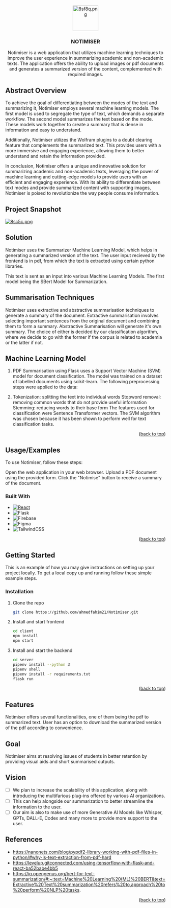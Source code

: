 <a name="readme-top"></a>



<!-- PROJECT LOGO -->
<br />
<div align="center">
<!--   <a href="https://github.com/ahmedfahim21/Notimiser">
    <img src="./client/public/blue-logo.png" alt="Logo" width="80">
  </a> -->
<a href="https://imgtr.ee/i/8sf8q"><img src="https://imgtr.ee/images/2023/04/26/8sf8q.png" alt="8sf8q.png" border="0" width="80"/></a>
<h3 align="center">NOTIMISER</h3>

  <p align="center">
    Notimiser is a web application that utilizes machine learning techniques to improve the user experience in summarizing academic and non-academic texts. The application offers the ability to upload images or pdf documents and generates a summarized version of the content, complemented with required images.
  </p>
</div>



<!-- ABOUT THE PROJECT -->
## Abstract Overview



To achieve the goal of differentiating between the modes of the text and summarizing it, Notimiser employs several machine learning models. The first model is used to segregate the type of text, which demands a separate workflow. The second model summarizes the text based on the mode. These models work together to create a summary that is dense in information and easy to understand.

Additionally, Notimiser utilizes the Wolfram plugins to a doubt clearing feature that complements the summarized text. This provides users with a more immersive and engaging experience, allowing them to better understand and retain the information provided.

In conclusion, Notimiser offers a unique and innovative solution for summarizing academic and non-academic texts, leveraging the power of machine learning and cutting-edge models to provide users with an efficient and engaging experience. With its ability to differentiate between text modes and provide summarized content with supporting images, Notimiser is poised to revolutionize the way people consume information.

## Project Snapshot

<!-- [![Product Name Screen Shot][product-screenshot]](https://example.com) -->
[![8sc5c.png](https://imgtr.ee/images/2023/04/26/8sc5c.png)](https://imgtr.ee/i/8sc5c)
## Solution

Notimiser uses the Summarizer Machine Learning Model, which helps in generating a summarized version of the text. The user input recieved by the frontend is in pdf, from which the text is extracted using certain python libraries. 

This text is sent as an input into various Machine Learning Models. The first model being the SBert Model for Summarization. 

## Summarisation Techniques

Notimiser uses extractive and abstractive summarisation techniques to generate a summary of the document. Extractive summarisation involves selecting important sentences from the original document and combining them to form a summary. 
Abstractive Summarisation will generate it's own summary. 
The choice of either is decided by our classification algorithm, where we decide to go with the former if the corpus is related to academia or the latter if not.

## Machine Learning Model

1) PDF Summarisation using Flask uses a Support Vector Machine (SVM) model for document classification. The model was trained on a dataset of labelled documents using scikit-learn. The following preprocessing steps were applied to the data:

2) Tokenization: splitting the text into individual words
Stopword removal: removing common words that do not provide useful information
Stemming: reducing words to their base form
The features used for classification were Sentence Transformer vectors. The SVM algorithm was chosen because it has been shown to perform well for text classification tasks.


<p align="right">(<a href="#readme-top">back to top</a>)</p>

## Usage/Examples

To use Notimiser, follow these steps:

Open the web application in your web browser.
Upload a PDF document using the provided form.
Click the "Notimise" button to receive a summary of the document.

### Built With


* [![React][React.js]][React-url]
* ![Flask](https://img.shields.io/badge/flask-%23000.svg?style=for-the-badge&logo=flask&logoColor=white)
* ![Firebase](https://img.shields.io/badge/Firebase-039BE5?style=for-the-badge&logo=Firebase&logoColor=white)
* ![Figma](https://img.shields.io/badge/figma-%23F24E1E.svg?style=for-the-badge&logo=figma&logoColor=white)
* ![TailwindCSS](https://img.shields.io/badge/tailwindcss-%2338B2AC.svg?style=for-the-badge&logo=tailwind-css&logoColor=white)


<p align="right">(<a href="#readme-top">back to top</a>)</p>



<!-- GETTING STARTED -->
## Getting Started

This is an example of how you may give instructions on setting up your project locally.
To get a local copy up and running follow these simple example steps.


### Installation


1. Clone the repo
   ```sh
   git clone https://github.com/ahmedfahim21/Notimiser.git
   ```
2. Install and start frontend
   ```sh
   cd client
   npm install
   npm start
   ```
3. Install and start the backend
   ```sh
   cd server
   pipenv install --python 3
   pipenv shell
   pipenv install -r requirements.txt
   flask run
   ```

<p align="right">(<a href="#readme-top">back to top</a>)</p>



[product-screenshot]: https://i.ibb.co/m9fbxPT/Screenshot.png

[React.js]: https://img.shields.io/badge/React-20232A?style=for-the-badge&logo=react&logoColor=61DAFB
[React-url]: https://reactjs.org/


## Features

Notimiser offers several functionalities, one of them being the pdf to summarized text. User has an option to download the summarized version of the pdf according to convenience.



## Goal

Notimiser aims at resolving issues of students in better retention by providing visual aids and short summarised outputs. 

## Vision

- [ ] We plan to increase the scalability of this application, along with introducing the multifarious plug-ins offered by various AI organizations. 
- [ ] This can help alongside our summarization to better streamline the information to the user. 
- [ ] Our aim is also to make use of more Generative AI Models like Whisper, GPTs, DALL-E, Codex and many more to provide more support to the user.

## References
- https://nanonets.com/blog/pypdf2-library-working-with-pdf-files-in-python/#why-is-text-extraction-from-pdf-hard
- https://levelup.gitconnected.com/using-tensorflow-with-flask-and-react-ba52babe4bb5
- https://iq.opengenus.org/bert-for-text-summarization/#:~:text=Machine%20Learning%20(ML)%20BERT&text=Extractive%20Text%20summarization%20refers%20to,approach%20to%20perform%20NLP%20tasks.

<p align="right">(<a href="#readme-top">back to top</a>)</p>
